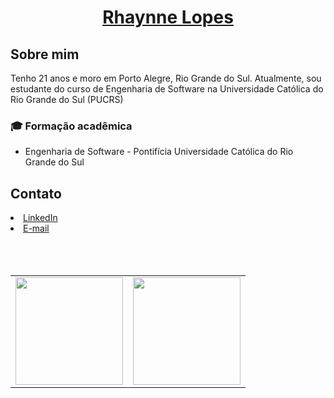 <a href="https://www.linkedin.com/in/rhaynnelopes/"><h1 align="center"> Rhaynne Lopes </h1></a>


<h2> Sobre mim </h2>

Tenho 21 anos e moro em Porto Alegre, Rio Grande do Sul. Atualmente, sou estudante do curso de Engenharia de Software na Universidade Católica do Rio Grande do Sul (PUCRS)

### :mortar_board: Formação acadêmica
  - Engenharia de Software - Pontifícia Universidade Católica do Rio Grande do Sul

<h2> Contato </h2>
<a href="https://www.linkedin.com/in/rhaynnelopes/"><li>LinkedIn</li></a>
<a href="mailto:rhaynnelopes@hotmail.com"><li>E-mail</li></a>



<br>
<br>
<br>

<table align='center'>
  <row>
    <td>
     <!-- Card -->
      <img height='172' src='https://github-readme-stats.vercel.app/api/top-langs/?username=rhaynnelopes&layout=compact&theme=dark'>
    </td>
    <td>
      <img height='172' src='https://github-readme-stats.vercel.app/api?username=rhaynnelopes&show_icons=true&theme=dark'>
    </td>
  </row>
</table>
<br/>
<br/>
<br/>
